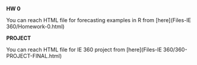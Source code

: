 **HW 0**

You can reach HTML file for forecasting examples in R from [here](Files-IE 360/Homework-0.html)

**PROJECT**

You can reach HTML file for IE 360 project from [here](Files-IE 360/360-PROJECT-FINAL.html)

